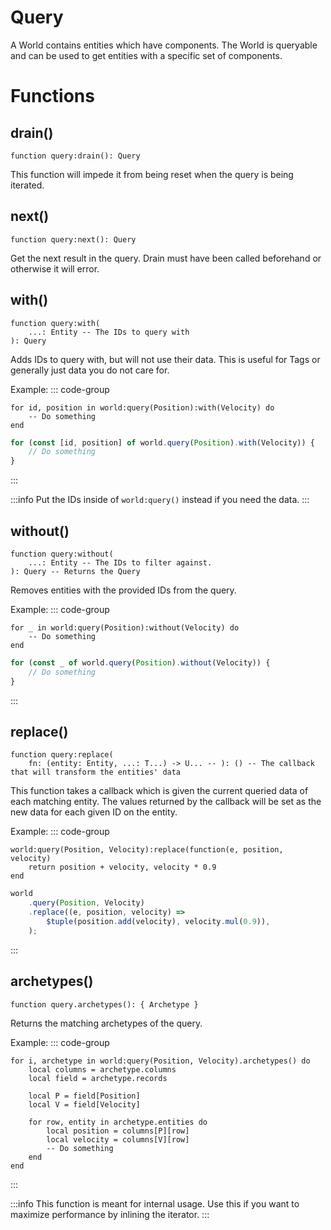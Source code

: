# Query

A World contains entities which have components. The World is queryable and can be used to get entities with a specific set of components.

# Functions

## drain()
```luau
function query:drain(): Query
```
This function will impede it from being reset when the query is being iterated.

## next()
```luau
function query:next(): Query
```
Get the next result in the query. Drain must have been called beforehand or otherwise it will error.

## with()
```luau
function query:with(
    ...: Entity -- The IDs to query with
): Query
```
Adds IDs to query with, but will not use their data. This is useful for Tags or generally just data you do not care for.

Example:
::: code-group

```luau [luau]
for id, position in world:query(Position):with(Velocity) do
    -- Do something
end
```

```ts [typescript]
for (const [id, position] of world.query(Position).with(Velocity)) {
    // Do something
}
```

:::

:::info
Put the IDs inside of `world:query()` instead if you need the data.
:::

## without()

```luau
function query:without(
    ...: Entity -- The IDs to filter against.
): Query -- Returns the Query
```
Removes entities with the provided IDs from the query.

Example:
::: code-group

```luau [luau]
for _ in world:query(Position):without(Velocity) do
    -- Do something
end
```

```ts [typescript]
for (const _ of world.query(Position).without(Velocity)) {
    // Do something
}
```

:::

## replace()

```luau
function query:replace(
    fn: (entity: Entity, ...: T...) -> U... -- ): () -- The callback that will transform the entities' data
```
This function takes a callback which is given the current queried data of each matching entity. The values returned by the callback will be set as the new data for each given ID on the entity.

Example:
::: code-group

```luau [luau]
world:query(Position, Velocity):replace(function(e, position, velocity)
    return position + velocity, velocity * 0.9
end
```

```ts [typescript]
world
    .query(Position, Velocity)
    .replace((e, position, velocity) =>
        $tuple(position.add(velocity), velocity.mul(0.9)),
    );
```

:::


## archetypes()
```luau
function query.archetypes(): { Archetype }
```
Returns the matching archetypes of the query.

Example:
::: code-group

```luau [luau]
for i, archetype in world:query(Position, Velocity).archetypes() do
    local columns = archetype.columns
    local field = archetype.records

    local P = field[Position]
    local V = field[Velocity]

    for row, entity in archetype.entities do
        local position = columns[P][row]
        local velocity = columns[V][row]
        -- Do something
    end
end
```

:::

:::info
This function is meant for internal usage. Use this if you want to maximize performance by inlining the iterator.
:::
